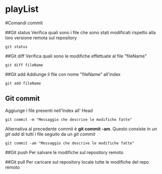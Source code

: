 ﻿# playList

#Comandi commit


##Git status
Verifica quali sono i file che sono stati modificati rispetto alla loro versione remota sul repository
<pre><code>git status</code></pre>
##Git diff
Verifica quali sono le modifiche effettuate al file "fileName"
<pre><code>git diff fileName
</code></pre>
##Git add
Addiunge il file con nome "fileName" all'index
<pre><code>git add fileName
</code></pre>

## Git commit
Aggiunge i file presenti nell'Index all' Head

<pre><code>git commit -m "Messaggio che descrive le modifiche fatte"
</code></pre>
Alternativa al precedente commit è **git commit -am**. Questo consiste in un *git add* di tutti i file seguito da un *git commit*
<pre><code>git commit -am "Messaggio che descrive le modifiche fatte"
</code></pre>

##Git push
Per salvare le modifiche sul repository remoto

##Git pull
Per caricare sul repository locale tutte le modifiche del repo remoto
